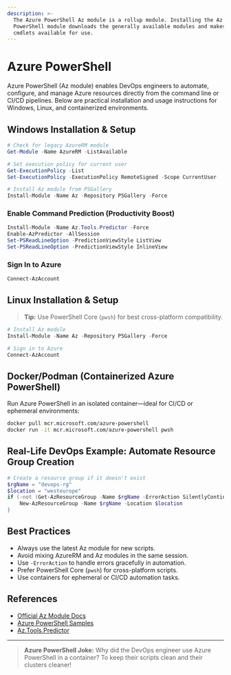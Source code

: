 ```yaml
---
description: >-
  The Azure PowerShell Az module is a rollup module. Installing the Az
  PowerShell module downloads the generally available modules and makes their
  cmdlets available for use.
---
```


# Azure PowerShell

Azure PowerShell (Az module) enables DevOps engineers to automate, configure, and manage Azure resources directly from the command line or CI/CD pipelines. Below are practical installation and usage instructions for Windows, Linux, and containerized environments.

## Windows Installation & Setup

```powershell
# Check for legacy AzureRM module
Get-Module -Name AzureRM -ListAvailable

# Set execution policy for current user
Get-ExecutionPolicy -List
Set-ExecutionPolicy -ExecutionPolicy RemoteSigned -Scope CurrentUser

# Install Az module from PSGallery
Install-Module -Name Az -Repository PSGallery -Force
```

### Enable Command Prediction (Productivity Boost)

```powershell
Install-Module -Name Az.Tools.Predictor -Force
Enable-AzPredictor -AllSession
Set-PSReadLineOption -PredictionViewStyle ListView
Set-PSReadLineOption -PredictionViewStyle InlineView
```

### Sign In to Azure

```powershell
Connect-AzAccount
```

## Linux Installation & Setup

> **Tip:** Use PowerShell Core (`pwsh`) for best cross-platform compatibility.

```powershell
# Install Az module
Install-Module -Name Az -Repository PSGallery -Force

# Sign in to Azure
Connect-AzAccount
```

## Docker/Podman (Containerized Azure PowerShell)

Run Azure PowerShell in an isolated container—ideal for CI/CD or ephemeral environments:

```bash
docker pull mcr.microsoft.com/azure-powershell
docker run -it mcr.microsoft.com/azure-powershell pwsh
```

## Real-Life DevOps Example: Automate Resource Group Creation

```powershell
# Create a resource group if it doesn't exist
$rgName = "devops-rg"
$location = "westeurope"
if (-not (Get-AzResourceGroup -Name $rgName -ErrorAction SilentlyContinue)) {
    New-AzResourceGroup -Name $rgName -Location $location
}
```

## Best Practices
- Always use the latest Az module for new scripts.
- Avoid mixing AzureRM and Az modules in the same session.
- Use `-ErrorAction` to handle errors gracefully in automation.
- Prefer PowerShell Core (`pwsh`) for cross-platform scripts.
- Use containers for ephemeral or CI/CD automation tasks.

## References
- [Official Az Module Docs](https://learn.microsoft.com/powershell/azure/new-azureps-module-az)
- [Azure PowerShell Samples](https://learn.microsoft.com/powershell/azure/examples)
- [Az.Tools.Predictor](https://learn.microsoft.com/powershell/azure/az-predictor)

---

> **Azure PowerShell Joke:**
> Why did the DevOps engineer use Azure PowerShell in a container? To keep their scripts clean and their clusters cleaner!

